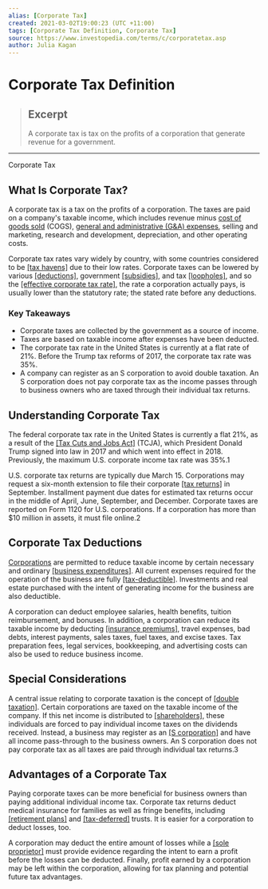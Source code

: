 ```yaml
---
alias: [Corporate Tax]
created: 2021-03-02T19:00:23 (UTC +11:00)
tags: [Corporate Tax Definition, Corporate Tax]
source: https://www.investopedia.com/terms/c/corporatetax.asp
author: Julia Kagan
---
```


# Corporate Tax Definition

> ## Excerpt
> A corporate tax is tax on the profits of a corporation that generate revenue for a government.

---

Corporate Tax
## What Is Corporate Tax?

A corporate tax is a tax on the profits of a corporation. The taxes are paid on a company's taxable income, which includes revenue minus [cost of goods sold](https://www.investopedia.com/terms/c/cogs.asp) (COGS), [general and administrative (G&A) expenses](https://www.investopedia.com/terms/g/general-and-administrative-expenses.asp), selling and marketing, research and development, depreciation, and other operating costs.

Corporate tax rates vary widely by country, with some countries considered to be [[tax havens]](https://www.investopedia.com/terms/t/taxhaven.asp) due to their low rates. Corporate taxes can be lowered by various [[deductions]](https://www.investopedia.com/terms/d/deduction.asp), government [[subsidies]](https://www.investopedia.com/terms/s/subsidy.asp), and tax [[loopholes]](https://www.investopedia.com/terms/l/loophole.asp), and so the [[effective corporate tax rate]](https://www.investopedia.com/terms/e/effectivetaxrate.asp), the rate a corporation actually pays, is usually lower than the statutory rate; the stated rate before any deductions.

### Key Takeaways

-   Corporate taxes are collected by the government as a source of income.
-   Taxes are based on taxable income after expenses have been deducted.
-   The corporate tax rate in the United States is currently at a flat rate of 21%. Before the Trump tax reforms of 2017, the corporate tax rate was 35%.
-   A company can register as an S corporation to avoid double taxation. An S corporation does not pay corporate tax as the income passes through to business owners who are taxed through their individual tax returns.

## Understanding Corporate Tax

The federal corporate tax rate in the United States is currently a flat 21%, as a result of the [[Tax Cuts and Jobs Act]](https://www.investopedia.com/taxes/trumps-tax-reform-plan-explained/) (TCJA), which President Donald Trump signed into law in 2017 and which went into effect in 2018. Previously, the maximum U.S. corporate income tax rate was 35%.1

U.S. corporate tax returns are typically due March 15. Corporations may request a six-month extension to file their corporate [[tax returns]](https://www.investopedia.com/terms/t/taxreturn.asp) in September. Installment payment due dates for estimated tax returns occur in the middle of April, June, September, and December. Corporate taxes are reported on Form 1120 for U.S. corporations. If a corporation has more than $10 million in assets, it must file online.2

## Corporate Tax Deductions

[Corporations](https://www.investopedia.com/terms/c/corporation.asp) are permitted to reduce taxable income by certain necessary and ordinary [[business expenditures]](https://www.investopedia.com/terms/b/businessexpenses.asp). All current expenses required for the operation of the business are fully [[tax-deductible]](https://www.investopedia.com/terms/t/tax-deduction.asp). Investments and real estate purchased with the intent of generating income for the business are also deductible.

A corporation can deduct employee salaries, health benefits, tuition reimbursement, and bonuses. In addition, a corporation can reduce its taxable income by deducting [[insurance premiums]](https://www.investopedia.com/terms/i/insurance-premium.asp), travel expenses, bad debts, interest payments, sales taxes, fuel taxes, and excise taxes. Tax preparation fees, legal services, bookkeeping, and advertising costs can also be used to reduce business income.

## Special Considerations

A central issue relating to corporate taxation is the concept of [[double taxation]](https://www.investopedia.com/terms/d/double_taxation.asp). Certain corporations are taxed on the taxable income of the company. If this net income is distributed to [[shareholders]](https://www.investopedia.com/terms/s/shareholder.asp), these individuals are forced to pay individual income taxes on the dividends received. Instead, a business may register as an [[S corporation]](https://www.investopedia.com/terms/s/subchapters.asp) and have all income pass-through to the business owners. An S corporation does not pay corporate tax as all taxes are paid through individual tax returns.3

## Advantages of a Corporate Tax

Paying corporate taxes can be more beneficial for business owners than paying additional individual income tax. Corporate tax returns deduct medical insurance for families as well as fringe benefits, including [[retirement plans]](https://www.investopedia.com/terms/r/retirement-planning.asp) and [[tax-deferred]](https://www.investopedia.com/terms/t/taxdeferred.asp) trusts. It is easier for a corporation to deduct losses, too.

A corporation may deduct the entire amount of losses while a [[sole proprietor]](https://www.investopedia.com/terms/s/soleproprietorship.asp) must provide evidence regarding the intent to earn a profit before the losses can be deducted. Finally, profit earned by a corporation may be left within the corporation, allowing for tax planning and potential future tax advantages.
